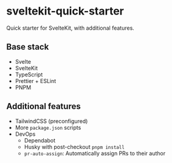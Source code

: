 # sveltekit-quick-starter

Quick starter for SvelteKit, with additional features.

## Base stack
- Svelte
- SvelteKit
- TypeScript
- Prettier + ESLint
- PNPM

## Additional features
- TailwindCSS (preconfigured)
- More `package.json` scripts
- DevOps
  - Dependabot
  - Husky with post-checkout `pnpm install`
  - `pr-auto-assign`: Automatically assign PRs to their author
